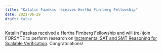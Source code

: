 ```yaml
---
title: "Katalin Fazekas receives Hertha Firnberg Fellowship"
date: 2021-06-29
draft: false
---
```

<p>Katalin Fazekas received a Hertha Firnberg Fellowship and will (re-)join FORSYTE to perform research on <a href="https://list.fwf.ac.at/en/research-in-practice/in-the-spotlight-firnbergrichter/list-of-firnberg-grant-recipients/2021/324756">Incremental SAT and SMT Reasoning for Scalable Verification</a>. Congratulations!</p>
<div class="fix"><!----></div>
